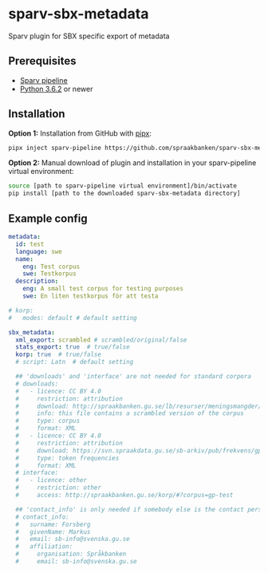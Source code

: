 # sparv-sbx-metadata
Sparv plugin for SBX specific export of metadata


## Prerequisites

* [Sparv pipeline](https://github.com/spraakbanken/sparv-pipeline)
* [Python 3.6.2](http://python.org/) or newer

## Installation

**Option 1:** Installation from GitHub with [pipx](https://pipxproject.github.io/pipx/):
```bash
pipx inject sparv-pipeline https://github.com/spraakbanken/sparv-sbx-metadata/archive/latest.tar.gz
```

**Option 2:** Manual download of plugin and installation in your sparv-pipeline virtual environment:
```bash
source [path to sparv-pipeline virtual environment]/bin/activate
pip install [path to the downloaded sparv-sbx-metadata directory]
```


## Example config
```yaml
metadata:
  id: test
  language: swe
  name:
    eng: Test corpus
    swe: Testkorpus
  description:
    eng: A small test corpus for testing purposes
    swe: En liten testkorpus för att testa

# korp:
#   modes: default # default setting

sbx_metadata:
  xml_export: scrambled # scrambled/original/false
  stats_export: true  # true/false
  korp: true  # true/false
  # script: Latn  # default setting

  ## 'downloads' and 'interface' are not needed for standard corpora
  # downloads:
  #   - licence: CC BY 4.0
  #     restriction: attribution
  #     download: http://spraakbanken.gu.se/lb/resurser/meningsmangder/gp-test.xml.bz2
  #     info: this file contains a scrambled version of the corpus
  #     type: corpus
  #     format: XML
  #   - licence: CC BY 4.0
  #     restriction: attribution
  #     download: https://svn.spraakdata.gu.se/sb-arkiv/pub/frekvens/gp-test.csv
  #     type: token frequencies
  #     format: XML
  # interface:
  #   - licence: other
  #     restriction: other
  #     access: http://spraakbanken.gu.se/korp/#?corpus=gp-test

  ## 'contact_info' is only needed if somebody else is the contact person for the corpus
  # contact_info:
  #   surname: Forsberg
  #   givenName: Markus
  #   email: sb-info@svenska.gu.se
  #   affiliation:
  #     organisation: Språkbanken
  #     email: sb-info@svenska.gu.se
```
